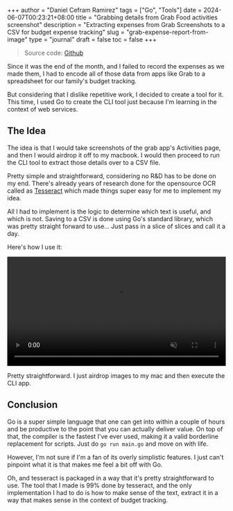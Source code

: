 +++
author = "Daniel Cefram Ramirez"
tags = ["Go", "Tools"]
date = 2024-06-07T00:23:21+08:00
title = "Grabbing details from Grab Food activities screenshot"
description = "Extracting expenses from Grab Screenshots to a CSV for budget expense tracking"
slug = "grab-expense-report-from-image"
type = "journal"
draft = false
toc = false
+++

> Source code: [Github](https://github.com/dcefram/grabenah)

Since it was the end of the month, and I failed to record the expenses as we made them, I had to encode all of those data from apps like Grab to a spreadsheet for our family's budget tracking.

But considering that I dislike repetitive work, I decided to create a tool for it. This time, I used Go to create the CLI tool just because I'm learning in the context of web services.

## The Idea

The idea is that I would take screenshots of the grab app's Activities page, and then I would airdrop it off to my macbook. I would then proceed to run the CLI tool to extract those details over to a CSV file.

Pretty simple and straightforward, considering no R&D has to be done on my end. There's already years of research done for the opensource OCR called as [Tesseract](https://github.com/tesseract-ocr/tessdoc) which made things super easy for me to implement my idea.

All I had to implement is the logic to determine which text is useful, and which is not. Saving to a CSV is done using Go's standard library, which was pretty straight forward to use... Just pass in a slice of slices and call it a day.

Here's how I use it:

<video width="100%" autoplay muted controls>
  <source src="grabenah-demo.mp4" type="video/mp4">
</video>

Pretty straightforward. I just airdrop images to my mac and then execute the CLI app.

## Conclusion

Go is a super simple language that one can get into within a couple of hours and be productive to the point that you can actually deliver value. On top of that, the compiler is the fastest I've ever used, making it a valid borderline replacement for scripts. Just do `go run main.go` and move on with life.

However, I'm not sure if I'm a fan of its overly simplistic features. I just can't pinpoint what it is that makes me feel a bit off with Go.

Oh, and tesseract is packaged in a way that it's pretty straightforward to use. The tool that I made is 99% done by tesseract, and the only implementation I had to do is how to make sense of the text, extract it in a way that makes sense in the context of budget tracking.
